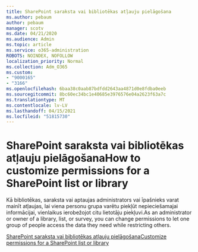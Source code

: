 ```yaml
---
title: SharePoint saraksta vai bibliotēkas atļauju pielāgošana
ms.author: pebaum
author: pebaum
manager: scotv
ms.date: 04/21/2020
ms.audience: Admin
ms.topic: article
ms.service: o365-administration
ROBOTS: NOINDEX, NOFOLLOW
localization_priority: Normal
ms.collection: Adm_O365
ms.custom:
- "9000165"
- "3166"
ms.openlocfilehash: 6baa38c0aab87bdfdd2643aa4871d0e8fdba0eeb
ms.sourcegitcommit: 8bc60ec34bc1e40685e3976576e04a2623f63a7c
ms.translationtype: MT
ms.contentlocale: lv-LV
ms.lasthandoff: 04/15/2021
ms.locfileid: "51815730"
---
```

# <a name="how-to-customize-permissions-for-a-sharepoint-list-or-library"></a><span data-ttu-id="eba7f-102">SharePoint saraksta vai bibliotēkas atļauju pielāgošana</span><span class="sxs-lookup"><span data-stu-id="eba7f-102">How to customize permissions for a SharePoint list or library</span></span>

<span data-ttu-id="eba7f-103">Kā bibliotēkas, saraksta vai aptaujas administrators vai īpašnieks varat mainīt atļaujas, lai viena personu grupa varētu piekļūt nepieciešamajai informācijai, vienlaikus ierobežojot citu lietotāju piekļuvi.</span><span class="sxs-lookup"><span data-stu-id="eba7f-103">As an administrator or owner of a library, list, or survey, you can change permissions to let one group of people access the data they need while restricting others.</span></span>

[<span data-ttu-id="eba7f-104">SharePoint saraksta vai bibliotēkas atļauju pielāgošana</span><span class="sxs-lookup"><span data-stu-id="eba7f-104">Customize permissions for a SharePoint list or library</span></span>](https://support.office.com/article/customize-permissions-for-a-sharepoint-list-or-library-02d770f3-59eb-4910-a608-5f84cc297782)
